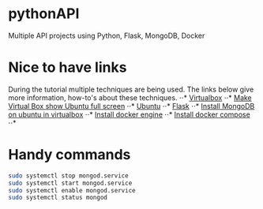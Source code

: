 # pythonAPI
Multiple API projects using Python, Flask, MongoDB, Docker

# Nice to have links
During the tutorial multiple techniques are being used. The links below give more information, how-to's about these techniques.
⋅⋅* [Virtualbox](https://www.virtualbox.org/)
⋅⋅* [Make Virtual Box show Ubuntu full screen](https://www.tecmint.com/install-virtualbox-guest-additions-in-ubuntu/)
⋅⋅* [Ubuntu](https://ubuntu.com/download/desktop)
⋅⋅* [Flask](https://www.fullstackpython.com/flask.html)
⋅⋅* [Install MongoDB on ubuntu in virtualbox](https://websiteforstudents.com/install-mongodb-on-ubuntu-18-04-lts-beta-server/)
⋅⋅* [Install docker engine](https://docs.docker.com/install/linux/docker-ce/ubuntu/)
⋅⋅* [Install docker compose](https://docs.docker.com/compose/install/)
⋅⋅*

# Handy commands
```bash
sudo systemctl stop mongod.service
sudo systemctl start mongod.service
sudo systemctl enable mongod.service
sudo systemctl status mongod
```
